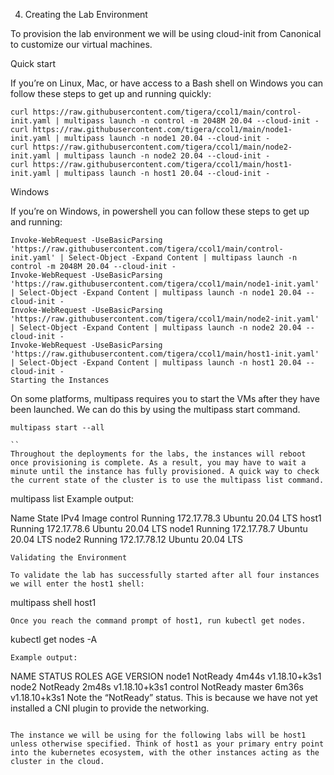 4. Creating the Lab Environment

To provision the lab environment we will be using cloud-init from Canonical to customize our virtual machines.

Quick start

If you’re on Linux, Mac, or have access to a Bash shell on Windows you can follow these steps to get up and running quickly:
```
curl https://raw.githubusercontent.com/tigera/ccol1/main/control-init.yaml | multipass launch -n control -m 2048M 20.04 --cloud-init -
curl https://raw.githubusercontent.com/tigera/ccol1/main/node1-init.yaml | multipass launch -n node1 20.04 --cloud-init -
curl https://raw.githubusercontent.com/tigera/ccol1/main/node2-init.yaml | multipass launch -n node2 20.04 --cloud-init -
curl https://raw.githubusercontent.com/tigera/ccol1/main/host1-init.yaml | multipass launch -n host1 20.04 --cloud-init -

```
Windows

If you’re on Windows, in powershell you can follow these steps to get up and running:
```
Invoke-WebRequest -UseBasicParsing 'https://raw.githubusercontent.com/tigera/ccol1/main/control-init.yaml' | Select-Object -Expand Content | multipass launch -n control -m 2048M 20.04 --cloud-init -
Invoke-WebRequest -UseBasicParsing 'https://raw.githubusercontent.com/tigera/ccol1/main/node1-init.yaml' | Select-Object -Expand Content | multipass launch -n node1 20.04 --cloud-init -
Invoke-WebRequest -UseBasicParsing 'https://raw.githubusercontent.com/tigera/ccol1/main/node2-init.yaml' | Select-Object -Expand Content | multipass launch -n node2 20.04 --cloud-init -
Invoke-WebRequest -UseBasicParsing 'https://raw.githubusercontent.com/tigera/ccol1/main/host1-init.yaml' | Select-Object -Expand Content | multipass launch -n host1 20.04 --cloud-init -
Starting the Instances
```
On some platforms, multipass requires you to start the VMs after they have been launched. We can do this by using the multipass start command.
```
multipass start --all

``
Throughout the deployments for the labs, the instances will reboot once provisioning is complete. As a result, you may have to wait a minute until the instance has fully provisioned. A quick way to check the current state of the cluster is to use the multipass list command.
```
multipass list
Example output:

Name                    State             IPv4             Image
control                 Running           172.17.78.3      Ubuntu 20.04 LTS
host1                   Running           172.17.78.6      Ubuntu 20.04 LTS
node1                   Running           172.17.78.7      Ubuntu 20.04 LTS
node2                   Running           172.17.78.12     Ubuntu 20.04 LTS
```
Validating the Environment

To validate the lab has successfully started after all four instances we will enter the host1 shell:
```
multipass shell host1

```
Once you reach the command prompt of host1, run kubectl get nodes.
```
kubectl get nodes -A

```
Example output:
```
NAME      STATUS     ROLES    AGE     VERSION
node1     NotReady   <none>   4m44s   v1.18.10+k3s1
node2     NotReady   <none>   2m48s   v1.18.10+k3s1
control   NotReady   master   6m36s   v1.18.10+k3s1
Note the “NotReady” status. This is because we have not yet installed a CNI plugin to provide the networking.
```

The instance we will be using for the following labs will be host1 unless otherwise specified. Think of host1 as your primary entry point into the kubernetes ecosystem, with the other instances acting as the cluster in the cloud.


